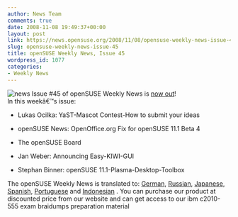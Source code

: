```yaml
---
author: News Team
comments: true
date: 2008-11-08 19:49:37+00:00
layout: post
link: https://news.opensuse.org/2008/11/08/opensuse-weekly-news-issue-45/
slug: opensuse-weekly-news-issue-45
title: openSUSE Weekly News, Issue 45
wordpress_id: 1077
categories:
- Weekly News
---
```


![news](//news.opensuse.org/wp-content/uploads/2007/11/knewsticker.png) Issue #45 of openSUSE Weekly News is [now out](http://en.opensuse.org/OpenSUSE_Weekly_News/45)!  
In this weekâ€™s issue:


  * Lukas Ocilka: YaST-Mascot Contest-How to submit your ideas

  * openSUSE News: OpenOffice.org Fix for openSUSE 11.1 Beta 4

  * The openSUSE Board

  * Jan Weber: Announcing Easy-KIWI-GUI

  * Stephan Binner: openSUSE 11.1-Plasma-Desktop-Toolbox




The openSUSE Weekly News is translated to: 
[German](http://de.opensuse.org/OpenSUSE-Wochenschau/45), 
[Russian](http://ru.opensuse.org/%D0%95%D0%B6%D0%B5%D0%BD%D0%B5%D0%B4%D0%B5%D0%BB%D1%8C%D0%BD%D1%8B%D0%B5_%D0%BD%D0%BE%D0%B2%D0%BE%D1%81%D1%82%D0%B8_openSUSE/45), 
[Japanese](http://ja.opensuse.org/OpenSUSE_Weekly_News/45), 
[Spanish](http://es.opensuse.org/OpenSUSE_Noticias_Semanales/45), 
[Portuguese](http://pt.opensuse.org/Not%C3%ADcias_da_semana_no_openSUSE/45) and 
[Indonesian](http://en.opensuse.org/OpenSUSE_Weekly_News/45/indonesian) . You can purchase our product at discounted price from our website and can  get access to our ibm c2010-555 exam braidumps preparation material

